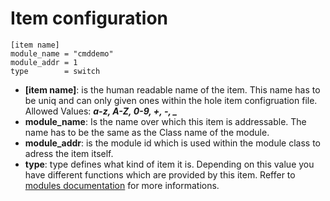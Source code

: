 Item configuration
==================

    [item name]
    module_name = "cmddemo"
    module_addr = 1
    type        = switch

- **[item name]**: is the human readable name of the item. This name has to be uniq and can only given ones within the hole item configruation file. Allowed Values: ***a-z, A-Z, 0-9, +, -, _***
- **module_name**: Is the name over which this item is addressable. The name has to be the same as the Class name of the module.
- **module_addr**: is the module id which is used within the module class to adress the item itself.
- **type**: type defines what kind of item it is. Depending on this value you have different functions which are provided by this item. Reffer to [modules documentation](docs/modules/README_modules.md) for more informations.
